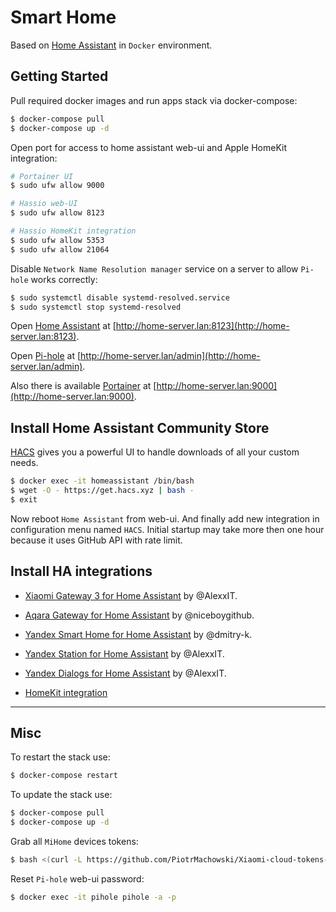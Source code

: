 # Smart Home

Based on [Home Assistant](https://www.home-assistant.io/) in `Docker` environment.

## Getting Started

Pull required docker images and run apps stack via docker-compose:

```bash
$ docker-compose pull
$ docker-compose up -d
```

Open port for access to home assistant web-ui and Apple HomeKit integration:

```bash
# Portainer UI
$ sudo ufw allow 9000

# Hassio web-UI
$ sudo ufw allow 8123

# Hassio HomeKit integration 
$ sudo ufw allow 5353
$ sudo ufw allow 21064
```

Disable `Network Name Resolution manager` service on a server to allow `Pi-hole` works correctly:

```bash
$ sudo systemctl disable systemd-resolved.service
$ sudo systemctl stop systemd-resolved
```

Open [Home Assistant](https://www.home-assistant.io/) 
at [http://home-server.lan:8123](http://home-server.lan:8123).

Open [Pi-hole](https://docs.pi-hole.net/)
at [http://home-server.lan/admin](http://home-server.lan/admin).

Also there is available [Portainer](https://github.com/portainer/portainer) 
at [http://home-server.lan:9000](http://home-server.lan:9000).

## Install Home Assistant Community Store

[HACS](https://hacs.xyz/) gives you a powerful UI to handle downloads of all your custom needs.

```bash
$ docker exec -it homeassistant /bin/bash
$ wget -O - https://get.hacs.xyz | bash -
$ exit
```

Now reboot `Home Assistant` from web-ui.
And finally add new integration in configuration menu named `HACS`.
Initial startup may take more then one hour because it uses GitHub API with rate limit.

## Install HA integrations

* [Xiaomi Gateway 3 for Home Assistant](https://github.com/AlexxIT/XiaomiGateway3) by @AlexxIT.

* [Aqara Gateway for Home Assistant](https://github.com/niceboygithub/AqaraGateway) by @niceboygithub.

* [Yandex Smart Home for Home Assistant](https://github.com/dmitry-k/yandex_smart_home) by @dmitry-k.

* [Yandex Station for Home Assistant](https://github.com/AlexxIT/YandexStation) by @AlexxIT.

* [Yandex Dialogs for Home Assistant](https://github.com/AlexxIT/YandexDialogs) by @AlexxIT.

* [HomeKit integration](https://www.home-assistant.io/integrations/homekit/)

---

## Misc

To restart the stack use:

```bash
$ docker-compose restart
```

To update the stack use:

```bash
$ docker-compose pull
$ docker-compose up -d
```

Grab all `MiHome` devices tokens:

```bash
$ bash <(curl -L https://github.com/PiotrMachowski/Xiaomi-cloud-tokens-extractor/raw/master/run.sh)
```

Reset `Pi-hole` web-ui password:

```bash
$ docker exec -it pihole pihole -a -p
```
